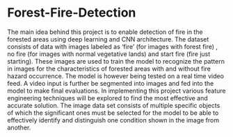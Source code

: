 # Forest-Fire-Detection
The main idea behind this project is to enable detection of fire in the forested areas using deep learning and CNN architecture. The dataset consists of data with images labeled as ‘fire’ (for images with forest fire) , no fire (for images with normal vegetative lands) and start fire (fire just starting). These images are used to train the model to recognize the pattern in images for the characteristics of forested areas with and without fire hazard occurrence. The model is however being tested on a real time video feed. A video input is further be segmented into images and fed into the model to make final evaluations. In implementing this project various feature engineering techniques will be explored to find the most effective and accurate solution. The image data set consists of multiple specific objects of which the significant ones must be selected for the model to be able to effectively identify and distinguish one condition shown in the image from another.

